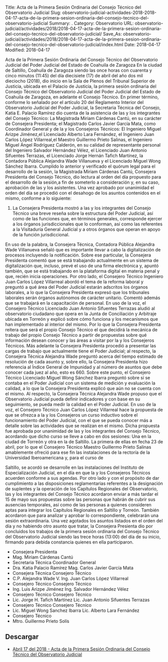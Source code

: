 Title: Acta de la Primera Sesión Ordinaria del Consejo Técnico del Observatorio Judicial
Slug: observatorio-judicial-actividades-2018-2018-04-17-acta-de-la-primera-sesion-ordinaria-del-consejo-tecnico-del-observatorio-judicial
Summary: .
Category: Observatorio
URL: observatorio-judicial/actividades/2018/2018-04-17-acta-de-la-primera-sesion-ordinaria-del-consejo-tecnico-del-observatorio-judicial/
Save_As: observatorio-judicial/actividades/2018/2018-04-17-acta-de-la-primera-sesion-ordinaria-del-consejo-tecnico-del-observatorio-judicial/index.html
Date: 2018-04-17
Modified: 2018-04-17


Acta de la Primera Sesión Ordinaria del Consejo Técnico
del Observatorio Judicial del Poder Judicial del Estado
de Coahuila de Zaragoza
En la ciudad de Saltillo, Coahuila de Zaragoza siendo las once horas con cuarenta y cinco
minutos (11:45) del día diecisiete (17) de abril del año dos mil dieciocho (2018), dio inicio
en la Sala de Plenos del Tribunal Superior de Justicia, ubicada en el Palacio de Justicia, la
primera sesión ordinaria del Consejo Técnico del Observatorio Judicial del Poder Judicial
del Estado de Coahuila de Zaragoza, en adelante el Consejo Técnico.
En primer término, conforme lo señalado por el artículo 20 del Reglamento Interior del
Observatorio Judicial del Poder Judicial, la Secretaria Técnica del Consejo, Katia E.
Palacio Ramírez dio cuenta de la asistencia de las y los integrantes del Consejo Técnico:
La Magistrada Miriam Cárdenas Cantú, en su carácter de Consejera Presidenta; el
Magistrado Carlos Javier García Mata, como Coordinador General y de la y los
Consejeros Técnicos: El Ingeniero Miguel Arizpe Jiménez,el Licenciado Alberto Lara
Fernández, el Ingeniero Juan Carlos López Villarreal,el Maestro Guillermo Prieto Salinas,
el Ingeniero Miguel Ángel Rodríguez Calderón, en su calidad de representante personal
del Ingeniero Salvador Hernández Vélez, el Licenciado Juan Antonio Sifuentes Terrazas,
el Licenciado Jorge Hernán Tafich Martínez, la Contadora Pública Alejandra Wade
Villanueva y el Licenciado Miguel Wong Sánchez Ibarra.
Cumplido lo anterior y verificado el quórum legal para el desarrollo de la sesión, la
Magistrada Miriam Cárdenas Cantú, Consejera Presidenta del Consejo Técnico, dio
lectura al orden del día propuesto para el desarrollo de la sesión,a fin de someterlo a
consideración y, en su caso, aprobación de las y los asistentes.
Una vez aprobado por unanimidad el orden del día se procedió con el desahogo de los
asuntos contenidos en el mismo, conforme a lo siguiente:
1. La Consejera Presidenta mostró a las y los integrantes del Consejo Técnico una
breve reseña sobre la estructura del Poder Judicial, así como de las funciones
que, en términos generales, corresponde ejercer a los órganos jurisdiccionales que
lo conforman, así como las referentes a la Visitaduría General Judicial y a otros
órganos que operan en apoyo de la función jurisdiccional. 

En uso de la palabra, la Consejera Técnica, Contadora Pública Alejandra Wade
Villanueva señaló que es importante llevar a cabo la digitalización de procesos incluyendo
la notificación. Sobre ese particular, la Consejera Presidenta comentó que se está
trabajando actualmente en un sistema de digitalización que, incluso, prevé el uso de una
firma electrónica y, apuntó también, que se está trabajando en la plataforma digital en
materia penal y que, recién inicia operaciones.
Por otro lado, el Consejero Técnico Ingeniero Juan Carlos López Villarreal abordó el tema
de la reforma laboral y preguntó a qué área del Poder Judicial estarán adscritos los
órganos laborales, a lo que la Consejera Presidenta expresó que los tribunales laborales
serán órganos autónomos de carácter unitario. Comentó además que se trabajará en la
capacitación de personal.
En uso de la voz, el Consejero Técnico Licenciado Juan Antonio Sifuentes Terrazas aludió
al observatorio ciudadano que opera en la Junta de Conciliación y Arbitraje ubicada en
Torreón y explicó sobre cómo funciona y los mecanismos que han implementado al
interior del mismo. Por lo que la Consejera Presidenta reitera que será el propio Consejo
Técnico el que decidirá la mecánica de trabajo del propio Consejo Técnico a partir de
propuestas sobre qué información desean conocer y las áreas a visitar por la y los
Consejeros Técnicos.
Más adelante la Consejera Presidenta procedió a presentar las cargas de trabajo que
actualmente tiene el Poder Judicial; al respecto, la Consejera Técnica Alejandra Wade
preguntó acerca del tiempo estimado de resolución de cada asunto y, sobre ello, la
Consejera Presidenta hizo referencia al Índice General de Impunidad y al número de
asuntos que debe conocer cada juez al año, esto es 660.
Sobre este punto, el Consejero Técnico Licenciado Miguel Wong Sánchez Ibarra preguntó
sobre sí se contaba en el Poder Judicial con un sistema de medición y evaluación la
calidad, a lo que la Consejera Presidenta explicó que aún no se cuenta con el mismo. Al
respecto, la Consejera Técnica Alejandra Wade propuso que el Observatorio Judicial
pueda definir indicadores y con base en su seguimiento, se pueda medir la calidad en el
Poder Judicial.
En uso de la voz, el Consejero Técnico Juan Carlos López Villarreal hace la propuesta de
que se ofrezca a la y los Consejeros un curso inductivo sobre el funcionamiento del Poder
Judicial, con el que se pueda conocer más a detalle sobre las actividades que se realizan
en el mismo. Dicha propuesta fue aprobada por unanimidad de las y los integrantes del
Consejo Técnico, acordando que dicho curso se lleve a cabo en dos sesiones: Una en la
ciudad de Torreón y otra en la de Saltillo. La primera de ellas en fecha 23 de abril, por lo
que el Consejero Técnico Maestro Guillermo Prieto Salinas amablemente ofreció para ese
fin las instalaciones de la rectoría de la Universidad Iberoamericana y, para el curso de 

Saltillo, se acordó se desarrolle en las instalaciones del Instituto de Especialización
Judicial, en el día en que la y los Consejeros Técnicos acuerden conforme a sus agendas.
Por otro lado y con el propósito de dar cumplimiento a las disposiciones reglamentarias
referentes a la designación de suplentes y la operación de los Capítulos Regionales del
Observatorio, las y los integrantes del Consejo Técnico acordaron enviar a más tardar el
15 de mayo sus propuestas sobre las personas que habrán de cubrir sus ausencias
temporales, así como de las personas a quienes consideren aptas para integrar los
Capítulos Regionales en Saltillo y Torreón. También acordaron que para analizar y
aprobar lo correspondiente, celebrarán una sesión extraordinaria.
Una vez agotados los asuntos listados en el orden del día y no habiendo otro asunto que
tratar, la Consejera Presienta dio por concluidos los trabajos de la primera sesión
ordinaria del Consejo Técnico del Observatorio Judicial siendo las trece horas (13:00) del
día de su inicio, firmando para debida constancia quienes en ella participaron.

- Consejera Presidenta
- Mag. Miriam Cárdenas Cantú
- Secretaria Técnica Coordinador General
- Dra. Katia Palacio Ramírez Mag. Carlos Javier García Mata
- Consejera Técnica Consejero Técnico
- C.P. Alejandra Wade V. Ing. Juan Carlos López Villarreal
- Consejero Técnico Consejero Técnico
- Ing. Luis Arizpe Jiménez Ing. Salvador Hernández Vélez
- Consejero Técnico Consejero Técnico
- Lic. Jorge H. Tafich Martínez Lic. Juan Antonio Sifuentes Terrazas
- Consejero Técnico Consejero Técnico
- Lic. Miguel Wong Sanchez Ibarra Lic. Alberto Lara Fernández
- Consejero Técnico
- Mtro. Guillermo Prieto Solís


## Descargar

- [Abril 17 del 2018 - Acta de la Primera Sesión Ordinaria del Consejo Técnico del Observatorio Judicial](#)



